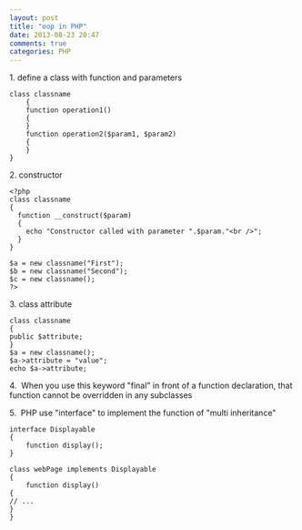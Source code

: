 ```yaml
---
layout: post
title: "oop in PHP"
date: 2013-08-23 20:47
comments: true
categories: PHP
---
```

1.&nbsp;define a class with function and parameters

```
class classname
    {
    function operation1()
    {
    }
    function operation2($param1, $param2)
    {
    }
}
```


2.&nbsp;constructor

```
<?php
class classname
{
  function __construct($param)
  {
    echo "Constructor called with parameter ".$param."<br />";
  }
}

$a = new classname("First");
$b = new classname("Second");
$c = new classname();
?>
```

3.&nbsp;class attribute

```
class classname
{
public $attribute;
}
$a = new classname();
$a->attribute = "value";
echo $a->attribute;
```


4.&nbsp; When you use this keyword "final" in front of a function declaration, that function cannot be overridden in any subclasses


5.&nbsp; PHP use "interface" to implement the function of "multi inheritance"
```
interface Displayable
{
    function display();
}

class webPage implements Displayable
{
    function display()
{
// ...
}
}
```




